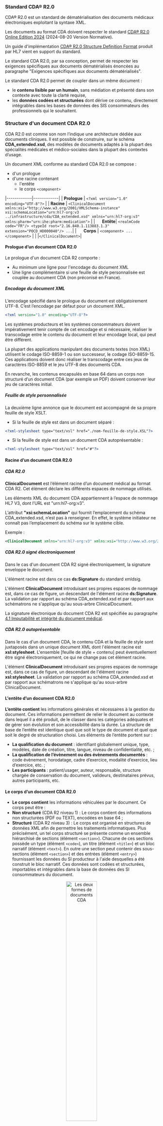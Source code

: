 ### Standard CDA® R2.0

CDA® R2.0 est un standard de dématérialisation des documents médicaux électroniques exploitant la syntaxe XML.

Les documents au format CDA doivent respecter le standard [CDA® R2.0 Online Edition 2024](https://hl7.org/cda/stds/online-navigation/index.html) (2024-08-20 Version Normative).

Un guide d'implémentation [CDA® R2.0 Structure Definition Format](https://hl7.org/cda/stds/core/2.0.0-sd/) produit par HL7 vient en support du standard.

Le standard CDA R2.0, par sa conception, permet de respecter les exigences spécifiques aux documents dématérialisés énoncées au paragraphe "Exigences spécifiques aux documents dématérialisés".

Le standard CDA R2.0 permet de coupler dans un même document :

* le **contenu lisible par un humain**, sans médiation et présenté dans son contexte avec toute la clarté requise,
* les **données codées et structurées** dont dérive ce contenu, directement intégrables dans les bases de données des SIS consommateurs des professionnels qui le souhaitent.

### Structure d'un document CDA R2.0

CDA R2.0 est comme son nom l’indique une architecture dédiée aux documents cliniques. Il est possible de construire, sur le schéma **CDA_extended.xsd**, des modèles de documents adaptés à la plupart des spécialités médicales et médico-sociales dans la plupart des contextes d’usage.

Un document XML conforme au standard CDA R2.0 se compose :

* d'un prologue
* d'une racine contenant
  * l'entête
  * le corps `<component>`

|-------------|-------------|
| **Prologue** | `<?xml version="1.0" encoding="UTF-8"?>` |
| **Racine**   | `<ClinicalDocument xmlns:xsi="http://www.w3.org/2001/XMLSchema-instance" xsi:schemaLocation="urn:hl7-org:v3 ../infrastructure/cda/CDA_extended.xsd" xmlns="urn:hl7-org:v3" xmlns:pharm="urn:ihe:pharm:medication">` |
| &nbsp;&nbsp;&nbsp;&nbsp;&nbsp;**Entête**| `<realmCode code="FR"/> <typeId root="2.16.840.1.113883.1.3" extension="POCD_HD000040"/> ...`|
| &nbsp;&nbsp;&nbsp;&nbsp;&nbsp;**Corps**     | `<component> ... </component>` |
|              |`</ClinicalDocument>`|

#### Prologue d’un document CDA R2.0

Le prologue d'un document CDA R2 comporte :

* Au minimum une ligne pour l'encodage du document XML
* Une ligne complémentaire si une feuille de style personnalisée est couplée au document CDA (non préconisé en France).

##### Encodage du document XML

L’encodage spécifié dans le prologue du document est obligatoirement UTF-8. C’est l’encodage par défaut pour un document XML.

```xml
<?xml version="1.0" encoding="UTF-8"?>
```

Les systèmes producteurs et les systèmes consommateurs doivent impérativement tenir compte de cet encodage et si nécessaire, réaliser le transcodage entre le contenu du document et leur encodage local, qui peut être différent.

La plupart des applications manipulant des documents textes (non XML) utilisent le codage ISO-8859-1 ou son successeur, le codage ISO-8859-15. Ces applications doivent donc réaliser le transcodage entre ces jeux de caractères ISO-8859 et le jeu UTF-8 des documents CDA.

En revanche, les contenus encapsulés en base 64 dans un corps non structuré d’un document CDA (par exemple un PDF) doivent conserver leur jeu de caractères initial.

##### Feuille de style personnalisée

La deuxième ligne annonce que le document est accompagné de sa propre feuille de style XSLT.

* Si la feuille de style est dans un document séparé :

```xml
<?xml-stylesheet type="text/xsl" href="./nom-feuille-de-style.XSL"?>
```

* Si la feuille de style est dans un document CDA autoprésentable :

```xml
<?xml-stylesheet type="text/xsl" href="#"?>
```

#### Racine d’un document CDA R2.0

##### CDA R2.0

**ClinicalDocument** est l’élément racine d’un document médical au format CDA R2. Cet élément déclare les différents espaces de nommage utilisés.

Les éléments XML du document CDA appartiennent à l’espace de nommage HL7 V3, dont l’URL est "urn:hl7-org:v3".

L’attribut **"xsi:schemaLocation"** qui fournit l’emplacement du schéma CDA_extended.xsd, n’est pas à renseigner. En effet, le système initiateur ne connaît pas l’emplacement du schéma sur le système cible.

Exemple :

```xml
<ClinicalDocument xmlns="urn:hl7-org:v3" xmlns:xsi="http://www.w3.org/2001/XMLSchema-instance">
```

##### CDA R2.0 signé électroniquement

Dans le cas d'un document CDA R2 signé électroniquement, la signature enveloppe le document.

L'élément racine est dans ce cas **ds:Signature** du standard xmldsig.

L'élément **ClinicalDocument** introduisant ses propres espaces de nommage est, dans ce cas de figure, un descendant de l'élément racine **ds:Signature**. La validation par rapport au schéma CDA_extended.xsd et par rapport aux schématrons ne s'applique qu'au sous-arbre ClinicalDocument.

La signature électronique du document CDA R2 est spécifiée au paragraphe [4.1 Imputabilité et intégrité du document médical](https://esante.gouv.fr/sites/default/files/media_entity/documents/CI-SIS_CONTENU_VOLET-STRUCTURATION-MINIMALE_V1.16.3.pdf).

##### CDA R2.0 autoprésentable

Dans le cas d'un document CDA, le contenu CDA et la feuille de style sont juxtaposés dans un unique document XML dont l'élément racine est **xsl:stylesheet**.
L'ensemble [feuille de style + contenu] peut éventuellement être signé électroniquement, ce qui ne change pas cet élément racine.

L'élément **ClinicalDocument** introduisant ses propres espaces de nommage est, dans ce cas de figure, un descendant de l'élément racine **xsl:stylesheet**. La validation par rapport au schéma CDA_extended.xsd et par rapport aux schématrons ne s'applique qu'au sous-arbre ClinicalDocument.

#### L'entête d’un document CDA R2.0

**L’entête contient** les informations générales et nécessaires à la gestion du document. Ces informations permettent de relier le document au contexte dans lequel il a été produit, de le classer dans les catégories adéquates et de gérer son évolution et son accessibilité dans la durée. La structure de base de l’entête est identique quel que soit le type de document et quel que soit le degré de structuration choisi. Les éléments de l’entête portent sur :

* **La qualification du document** : identifiant globalement unique, type, modèles, date de création, titre, langue, niveau de confidentialité, etc. ;
* **La qualification de l’évènement ou des évènements documentés** : code évènement, horodatage, cadre d’exercice, modalité d’exercice, lieu d’exercice, etc. ;
* **Les participants** : patient/usager, auteur, responsable, structure chargée de conservation du document, valideurs, destinataires prévus, autres participants, etc.

#### Le corps d’un document CDA R2.0

* **Le corps contient** les informations véhiculées par le document. Ce corps peut être :
* **Non structuré** (CDA R2 niveau 1) : Le corps contient des informations non structurées (PDF ou TEXT), encodées en base 64 ;
* **Structuré** (CDA R2 niveau 3) : Le corps est organisé en structures de données XML afin de permettre les traitements informatiques.
Plus précisément, un tel corps structuré se présente comme un ensemble hiérarchisé de sections (élément `<section>`). 
Chacune de ces sections possède un type (élément `<code>`), un titre (élément `<title>`) et un bloc narratif (élément `<text>`). 
En outre une section peut contenir des sous-sections (élément `<section>`) et des entrées (élément `<entry>`) fournissant les données du SI producteur à l'aide desquelles a été construit le bloc narratif. Ces données sont codées et structurées, importables et intégrables dans la base de données des SI consommateurs du document.

<div style="text-align: center;">
<img src="FormesDocumentsCDA.png"  alt="Les deux formes de documents CDA" style="width: 45%; display: block; margin: 0 auto;">
<p>Les deux formes de documents CDA</p>
<p></p>
</div>

##### Document à corps non structuré (CDA R2 niveau 1)

Un document à corps non structuré est produit lorsqu’il n’existe pas de modèle structuré spécifié dans le CI-SIS pour le type de document produit.

Les informations DOIVENT être au format PDF ou TEXT. Les images (format jpeg et tiff) doivent d'abord être transformées en PDF/A-1.

Les informations sont encodées en base 64 et encapsulées dans l’élément fils **nonXMLBody/text**, qui est obligatoire (cardinalités [1..1] et attribut nullFlavor interdit).

`ClinicalDocument/component/nonXMLBody/text` contient les deux attributs suivants obligatoirement présents et renseignés :

* mediaType - Valeurs possibles : "application/pdf" et "text/plain"
* representation – Valeur fixée à "B64".

Exemple :

```xml
<component>
  <nonXMLBody>
    <text mediaType="application/pdf" representation="B64">JVBERi0xLjUN… </text>
  </nonXMLBody>
</component>
```

Si le contenu médical est dans une langue différente du français, annoncé par l’entête du document `(ClinicalDocument/languageCode/@code=”fr-FR”)`, alors l’élément ClinicalDocument/component/nonXMLBody/languageCode doit être présent et doit préciser la langue utilisée dans le contenu encapsulé.

##### Document à corps structuré (CDA R2 niveau 3)

Un document à corps structuré DOIT être conforme à son modèle défini dans le volet de la couche Métier du CI-SIS qui précise les exigences syntaxiques (structure) et sémantiques (terminologies et jeux de valeurs pour coder les données) de ce document.

Les sections de 1er niveau sont dans l’élément fils **structuredBody**.

Exemple :

```xml
<component>
  <structuredBody>
    <!-- Section A -->
    <component>
      <section>
      …
      </section>
    <!-- Section B -->
    <component>
      <section>
      …
      </section>
    </component>
  </structuredBody>
</component>
```

### Spécifications françaises des documents CDA R2.0

Les spécifications françaises des documents CDA définies dans le CI-SIS :

* s'appuient sur le standard CDA R2.0,
* s'appuient sur les profils internationaux IHE lorsqu'ils existent,
* portent les exigences complémentaires et spécifiques au contexte français.

#### Spécifications françaises de l'entête des documents CDA R2.0 (Structuration minimale)

Les spécifications françaises de l'entête d'un document CDA du CI-SIS sont conformes aux spécifications internationales des données de l’entête d’un document médical décrites dans le Profil IHE XDS-SD du domaine IHE IT Infrastructure (ITI).

Elles sont communes aux CDA R2 niveau 1 (corps non structuré) et aux CDA R2 niveau 3 (corps structuré).

Elles portent essentiellement sur :

* l'identification du patient,
* l'identification des professionnels et des structures référencés dans le document,
* des sur-contraintes sur le format de l'identifiant du document pour le partage dans le DMP,
* des sur-contraintes sur les cardinalités des éléments de l'entête : par exemple pour améliorer la gestion des versions d'un même document les éléments setId et versionNumber sont obligatoires en France et facultatifs à l'international.
* les données utilisées dans les métadonnées pour le partage et l'échange.

#### Spécifications françaises des documents CDA R2.0 structurés (Volets de contenu de la couche Métier)

Les modèles de documents structurés français sont décrits dans des volets de contenu de la couche Métier.

Ils précisent les contraintes spécifiques de l'entête (modèle du document, type de document, participants, etc…).

Ils définissent les sections et entrées à utiliser et les terminologies ou jeux de valeurs à utiliser pour les données codées.

Les volets structurés de la couche Métier, s'appuient sur les modèles de contenus (sections et d'entrées), communs à l'ensemble des documents.

#### Spécifications françaises des modèles de contenus (sections et entrées CDA)

La majorité des modèles de contenu (sections et entrées) sont issus des spécifications IHE :

* IHE PCC dédié à la coordination des soins,
* IHE PaLM pour les examens biologiques et anatomo-pathologiques,
* IHE PHARM pour le médicament,
* IHE QRPH pour les données liées à la recherche clinique et à la santé publique.

Lorsqu’aucun modèle n’est identifié dans les spécifications IHE pour répondre à un besoin spécifique du contexte français, un modèle spécifique est alors créé pour le contexte français.

##### Structures des sections

Les sections sont les éléments qui composent le corps structuré d'un document CDA.

On distingue deux types de sections :

###### Les sections atomiques

Une section atomique ne contient pas de sous-section.

Une section atomique contient zéro, une ou plusieurs entrées.

###### Les sections composites

Une section composite est composée d’autres sections.

Une section composite ne comporte pas d’entrée, ni de bloc narratif (pas d’élément text) mais seulement une liste de sous-sections.

###### Structure générale d’une section

La structure générale d’une section est la suivante :

```xml
<component>
   <section>
   <!-- ① Déclaration(s) de conformité de la section (obligatoire) -->
   <templateId root="…"/>
   <!-- ② Identifiant unique de la section (optionnel) -->
     <id root=" " extension=" "/>
   <!-- ③ Code et libellé LOINC de la section (obligatoire) -->
     <code code=" " displayName="" codeSystem="2.16.840.1.113883.6.1" codeSystemName="LOINC"/>
   <!-- ④ Titre de la section -->
     <title>titre de la section</title>
   <!-- ⑤ Bloc narratif de la section destiné au lecteur (obligatoire) -->
     <text> Compte-rendu de consultation... </text>
   <!-- ⑥ Entrées de la section -->
     <entry>
       <templateId root="…"/>
          :
     </entry>
      :
   <!-- ⑦ Sous-sections de la section -->
     <component>
       <section>
         :
       </section>
     </component>
      :
   </section>
</component>
```

**<span style="color: green;">①</span> Déclaration(s) de conformité de la section**.

Une section comporte une ou plusieurs déclarations de conformité obligatoires, chacune se présentant sous la forme d’un élément templateId dont l’attribut root contient l’OID du modèle concerné.

**<span style="color: green;">②</span> Identifiant unique de la section (optionnel)**.

Dans un certain nombre de cas, un numéro unique d'identifiant, attaché à une section ou à une entrée, est requis. Cet élément est un UID attribué par l'application LPS.

Il s'agit :

* Soit d'un OID et dans ce cas les attributs de l'élément ```<id>``` prennent les valeurs suivantes :

    → root: OID du document

    → extension: numéro d'identifiant de la section ou de l'entrée affecté par le LPS

    Exemple **```<id root="OID du document' extension='id attribué par le LPS/>```**

* Soit d'un UUID dans le cas où ces éléments viendraient à manquer. Dans ce cas cet identifiant est affecté à l'attribut root et l'attribut extension sera omis.

    Exemple **```<id root=2BFB4077-C831-4C6E-8BBD-7368A6130182/>```**

Cet identifiant unique peut être utilisé comme référence dans une entrée FR-reference-interne.

**<span style="color: green;">⑤</span> Bloc narratif de la section**

Le bloc narratif est obligatoire dans les sections atomiques.

Ce bloc narratif contient le texte destiné au lecteur. Il a valeur de référence légale.

La mise en forme du bloc narratif (contraintes de présentation) n’est pas spécifiée dans le présent volet. Ces contraintes de présentation sont, le cas échéant, précisées par les volets de contenus métiers.

**<span style="color: green;">⑥</span> Entrée(s) de la section lorsque la section n’est pas de type narratif pur**. 

Chaque entrée contient les données codées destinées au SIS consommateur.

Chaque entrée se conforme à un modèle dont l’OID est cité dans l’élément ⑥ templateId de l’entrée.

**<span style="color: green;">⑦</span> Sous-sections**

Une section composite peut contenir un certain nombre d’autres sections.

##### Description des personnes et des structures dans les sections et entrées

La norme CDA permet d’indiquer de façon optionnelle la participation d’acteurs au niveau des sections et des entrées d’un document CDA structuré. Dans ce cas, ils remplacent les acteurs décrits au niveau supérieur.

Chaque entrée d'un document CDA peut avoir un (ou des) acteur(s). Si l'entrée ne contient pas d’acteur, les acteurs de l’entrée sont ceux indiqués dans la section. Si la section ne contient pas d’acteur, les acteurs de la section (et de l’entrée) sont les acteurs du document. C’est le principe de propagation du contexte, qui est une caractéristique du RIM HL7, et qui part du document vers les sections, sous-sections, entrées et sous-entrées emboitées.

**Acteurs possibles dans les sections** :

| Acteur      | Card.  | Description |
|------------|--------|-------------|
| author | [0..*] | Un élément `<author>` dans une section permet de décrire la participation d’un auteur (PS, dispositif, patient) à l’élaboration des données de la section. Les auteurs indiqués dans une section CDA remplacent les auteurs indiqués dans l'entête CDA. |
| informant | [0..*] | Un élément `<informant>` dans une section permet de décrire un PS, un ES, le patient lui-même ou une autre personne non PS ayant fourni des informations concernant les données de la section (rôle d’informateur). Les informateurs indiqués dans une section CDA remplacent les informateurs indiqués dans l'entête CDA. |

**Acteurs possibles dans les entrées** :

| Balise      | Card.  | Description |
|------------|--------|-------------|
| performer  | [0..*] | Un élément `<performer>` dans une entrée permet de décrire la personne ayant exécuté l’acte décrit par l’entrée. Les exécutants indiqués dans une entrée CDA remplacent les exécutants indiqués dans la section CDA ou propagés de l'entête CDA. L’exécutant n’est pas toujours le participant principal responsable de l’acte. *Par exemple, un interne en chirurgie est un exécutant qui opère sous la supervision du chirurgien responsable de l’acte.* |
| author     | [0..*] | Un élément `<author>` dans une entrée permet de décrire la participation d’un auteur (PS, dispositif, patient) à l’élaboration des données de l’entrée. Les auteurs indiqués dans une entrée CDA remplacent les auteurs indiqués dans la section CDA ou propagés de l'entête CDA. |
| informant  | [0..*] | Un élément `<informant>` dans une entrée permet de décrire un PS, un ES, le patient lui-même ou une autre personne non PS ayant fourni des informations concernant les données de l’entrée (rôle d’informateur). Les informateurs indiqués dans une entrée CDA remplacent les informateurs indiqués dans la section CDA ou propagés de l'entête CDA. |
| participant | [0..*] | Un élément `<participant>` dans une entrée permet de décrire un PS ou un ES impliqué dans l’acte décrit par l’entrée et dont le rôle n’a pas été mentionné ailleurs (dans la section ou dans l’entête). Le participant peut être attribué à une entrée du CDA et se propage aux entrées imbriquées. |

La structure des éléments `<author>`, `<informant>` et `<participant>` est la même dans l'entête et dans le corps d’un document CDA.

La structure de l’élément `<performer>` utilisé dans l'entête est différente de la structure de l'élément `<performer>` utilisé dans le corps d’un document CDA.

##### Éléments narratifs référencés dans les entrées

Les règles de syntaxe de CDA permettent, pour une section donnée, de présenter l'information médicale sous un format texte et de l’accompagner, ou pas, de la même information codée.

La codification des données permet une meilleure intégration et exploitation de ces données médicales par les autres systèmes d'information consommateurs.

###### Référencement d'une information codée

CDA permet de référencer des éléments du bloc narratif d'une section à partir des entrées de cette section.

Ce référencement se fait :

* Dans le bloc narratif :
  * La balise `<content>`, élément optionnel du bloc narratif de la section, permet de délimiter la zone de texte à référencer.
  * L'attribut `ID` de l'élément `<content>` est affecté d'un index de valeur unique dans le document, qui permet le référencement de la zone balisée.

* Dans l’`entry` : Le composant `<originalText/reference>` permet de référencer explicitement la zone du bloc narratif référencée par `<content>` en pointant sur la valeur de l'index `ID` associé.

<div style="text-align: center;">
<img src="ExempleRéférencementElémentCodé.png" alt="Exemple de référencement d'une zone de texte à partir d'un élément codé" style="width: 45%; display: block; margin: 0 auto;">
<p>Exemple de référencement d'une zone de texte à partir d'un élément codé</p>
<p></p>
</div>

###### Référencement d'une information non codée

Dans certains cas, pour les entrées codées, si le code d'une donnée n'est pas disponible, l'information peut être portée par la partie narrative (élément `<text>`) et l'entrée codée portera une référence vers la partie narrative.

Par exemple : dans l'entrée FR-Probleme, où l'élément `<value>` attend un élément codé :

* L'attribut de l'élément `<value>` relatif au type de donnée restera xsi:type='CD',
* Les attributs de l'élément `<value>` relatifs au codage de la donnée code, displayName, codeSystem, codeSystemName ne seront pas présents,
* Un élément `<originalText>` `<reference>` indiquera la référence de l'information dans la partie narrative (élément `<text>`) comme décrit ci-dessus.

<div style="text-align: center;">
<img src="ExempleRéférencementElémentNonCodé.png" alt="Exemple de référencement d'une zone de texte à partir d'un élément non codé" style="width: 45%; display: block; margin: 0 auto;">
<p>Exemple de référencement d'une zone de texte à partir d'un élément non codé</p>
<p></p>
</div>

##### L’entryRelationship : relation entre 2 éléments

`entryRelationship` est un élément qui met en relation deux éléments de type Clinical statements (`act`, `observation`, `procedure`, etc.).
La nature de cette relation est définie par deux attributs, `typeCode` et `inversionInd` :

* `typeCode` indique en quoi consiste cette relation
* `inversionInd` permet d’inverser cette relation.

On considère que l’élément SOURCE est l'élément contenant la relation entryRelationship et l’élément TARGET est l'élément contenu dans l’entryRelationship :

<div style="text-align: center;">
<img src="EntryRelationshipRelationEntre2Eléments.png" alt="EntryRelationship : Relation entre 2 éléments" style="width: 45%; display: block; margin: 0 auto;">
</div>

###### L’attribut typeCode d’un entryRelationship

Les valeurs utilisées pour caractériser un élément `entryRelationship` avec l'attribut `typeCode` sont :

|-------|----------------------------------------------|
| XRCPT | SOURCE résume TARGET                        |
| COMP  | TARGET est un composant de SOURCE          |
| RSON  | TARGET est la raison de SOURCE            |
| SPRT  | SOURCE est étayée par TARGET               |
| CAUS  | SOURCE cause l'observation de TARGET       |
| GEVL  | L’observation de SOURCE évalue le but de TARGET |
| MFST  | SOURCE est la manifestation de TARGET      |
| REFR  | SOURCE se réfère à TARGET                  |
| SAS   | SOURCE débute après TARGET                 |
| SUBJ  | TARGET est le sujet de SOURCE             |

###### L’attribut inversionInd d’un entryRelationship

L'attribut `inversionInd` (valeur booléenne) permet d’inverser la relation décrite par `typeCode`. Si l’on omet l’attribut `inversionInd`, alors on considère que `inversionInd="false"` (valeur par défaut).

Exemples :

* si `typeCode="RSON"` et `inversionInd="false"", alors TARGET est la raison de SOURCE.
* si `typeCode="RSON"` et `inversionInd="true"`, alors SOURCE est la raison de TARGET.

##### nullFlavor

Lorsqu’une donnée est obligatoire mais que l’on ne connaît pas la valeur de cette donnée lors de l’élaboration du document, il est possible d’utiliser un attribut `nullFlavor` qui permet d'indiquer la raison pour laquelle la valeur ne peut être fournie.
Par exemple, la date de début d’un problème est obligatoire (cardinalité [1..1]) mais le médecin ne la connait pas au moment de la rédaction du document. Dans ce cas, on peut utiliser un nullFlavor :
`<low nullFlavor='UNK'>`
Dans certains cas, l'utilisation de la valeur nullFlavor n’est pas autorisée pour obliger à fournir une valeur ayant une signification précise dans le contexte. Dans ce cas, les spécifications doivent préciser que l’utilisation du nullFLavor est interdite.

L’utilisation d’un nullFlavor n’est bien sûr utile que pour un élément obligatoire. Pour un élément facultatif, si la valeur n’est pas connue, il vaut mieux ne pas mettre l’élément.

Les valeurs les plus courantes pour nullFlavor sont les suivantes :

| **Code** | **Libellé** | **Définition** |
|----------|------------|----------------|
| NI   | pas d’information | Valeur absente sans autre information. |
| OTH  | autre valeur | Valeur existante, mais non prévue dans la liste proposée pour le codage de l’élément. |
| NINF | borne inférieure infinie | Borne inférieure infinie (pour des valeurs numériques PQ ou REAL). |
| PINF | borne supérieure infinie | Borne supérieure infinie (pour des valeurs numériques PQ ou REAL). |
| MSK  | valeur masquée | Valeur masquée. |
| NA   | pas de valeur applicable | Pas de valeur applicable dans ce contexte (par exemple, dernière période menstruelle pour un homme). |
| UNK  | valeur inconnue | Valeur inconnue. |
| ASKU | demandé mais valeur inconnue | Demandé mais valeur inconnue (par exemple, information demandée au patient mais il ne savait pas). |
| NAV  | valeur temporairement indisponible | Valeur temporairement indisponible. |
| NASK | non demandé | Information non demandée. |
| TRC  | trace non quantifiable | Quantité présente à l’état de trace non quantifiable (pour des valeurs de type PQ ou REAL). |

### Conformité d'un document CDA R2.0

Les documents au format CDA R2.0 définis dans le CI-SIS sont des documents XML qui doivent être conformes :

* au schéma **CDA_extended.xsd**
* aux exigences françaises de l'entête
* aux exigences d'un modèle spécifique défini dans un volet du CI-SIS (pour les documents structurés)

#### Conformité de la structure CDA R2.0 par rapport au schéma CDA_extended.xsd

Les documents au format CDA R2.0 définis dans le CI-SIS doivent être valides par rapport au schéma **CDA_extended.xsd** qui regroupe le schéma CDA.xsd (partie intégrante de la spécification CDA R2.0) et les extensions internationales produites pour des domaines particuliers (ihelab.xsd, SDTC.xsd, POCD_MT000040_extended_pharmacy.xsd et DICOM.xsd).

#### Conformité aux exigences françaises de l'entête

Les documents au format CDA R2.0 définis dans le CI-SIS doivent être conformes aux exigences françaises de l'entête (Structuration minimale). Ces spécifications sont communes à l'ensemble des documents CDA produits en France.

#### Conformité à un modèle de document spécifique défini dans le CI-SIS

Un document CDA R2.0 de niveau 3 (structuré) dont le modèle est défini dans le CI-SIS doit être conforme aux spécifications syntaxiques et sémantiques de ce modèle (Volet de contenus de la couche Métier) :

* Les spécifications syntaxiques précisent la structure du document et des éléments XML qui le composent et la cardinalité de chacun des éléments (nombre d’occurrences exigées ou autorisées).
* Les spécifications sémantiques précisent le vocabulaire à utiliser : soit une terminologie complète, soit un jeu de valeurs (liste finie de valeurs issues d’une ou plusieurs terminologies).

#### Convention sur le traitement des éléments hors modèle

Une application productrice est autorisée à ajouter dans l’en-tête et dans le corps d’un document qu’elle produit des éléments non prévus dans le modèle dont se réclame le document, à condition que ces éléments restent conformes au standard CDA R2.0.

Une application consommatrice de document n’est pas tenue de traiter les éléments non définis dans le modèle, et dans le cas où elle ne les comprend pas, elle doit les ignorer.

En d’autres termes, ce n’est pas une erreur de mettre dans un document plus d’éléments que n’en spécifie le modèle ; en revanche c’est une erreur de rejeter un tel document.

Cette convention préserve la capacité aux implémentations d’apporter de la valeur ajoutée par rapport aux modèles.

Elle protège en outre la compatibilité ascendante, en permettant que des versions ultérieures d’un modèle apportant des éléments nouveaux, restent compatibles avec des implémentations qui ne connaîtraient qu’une version plus ancienne du modèle.

Cette convention est identique à celle définie par les **cadres techniques IHE** spécifiant des modèles de contenus. Elle est énoncée dans la section 2.3.1 du volume 2 du [cadre technique IHE PCC](https://www.ihe.net/resources/technical_frameworks/#pcc).

#### Vérification de la conformité d'un document CDA R2.0

L'ANS met à disposition des outils permettant de vérifier la conformité des documents CDA R2.0.

##### L'outil testContenuCDA

L'outil testContenuCDA à télécharger sur [https://github.com/ansforge/TestContenuCDA-3-0/](https://github.com/ansforge/TestContenuCDA-3-0/).

Il permet de vérifier **en local** la conformité d'un document CDA R2.0 aux spécifications françaises du CI-SIS.

##### L'espace de tests

L’espace de test est composé de deux outils :

* **EVSClient**, qui permet de vérifier la conformité : des documents CDA et FHIR, des archives IHE_XDM.ZIP utilisées pour les échanges, des ressources FHIR…
* **Gazelle Test Management**, qui permet de tester des scénarios complets avec plusieurs interactions d’échanges de données.

Ces outils sont accessibles **en ligne** sur le site [https://interop.esante.gouv.fr/](https://interop.esante.gouv.fr/) et notamment utilisés lors des Projectathons organisés par l’ANS pour les éditeurs.

Attention : l'espace de tests ne doit pas être utilisé pour vérifier la conformité de documents de production (produits pour un patient réel).

##### Les schématrons

La vérification de la conformité d'un document CDA R2.0 se fait à l'aide de schématrons.

Les outils testContenuCDA et EVS Client permette de :

1. Sélectionner le document CDA à vérifier,
2. Sélectionner le schématron à utiliser pour la vérification.

**Pour vérifier la conformité d'un document CDA R2.0 de niveau 1** (corps non structuré), il faut utiliser le schématron "Structuration minimale".

Ce schématron peut aussi être utilisé pour vérifier l'entête des documents CDA R2.0 de niveau 3 (à corps structuré).

**Pour vérifier la conformité d'un document CDA R2.0 de niveau 3** (à corps structuré), il faut utiliser le schématron " spécifique au modèle du document.

Par exemple : le schématron IPS-FR_2024.

### Visualisation d'un document CDA R2.0

Les documents au format standard CDA R2.0 sont visualisables au travers de l’IHM des logiciels de professionnels des secteurs sanitaire et médico-social ou des logiciels pour les patients.

Si le producteur du document CDA souhaite qu'une présentation spécifique soir respectée lors de la visualisation de son document, il peut **intégrer une copie PDF du document dans le document CDA**.

Le couplage d'une feuille de style personnalisée fournie par le producteur du document CDA est abandonné au profit de l'intégration d'une copie PDF dans le CDA. Cette solution de couplage d'une feuille de style personnalisée n'est donc pas présentée dans ce guide d'implémentation.

#### Document CDA contenant une copie PDF du document

Certains documents CDA R2 N3 peuvent contenir une section spécifique FR-Document-PDF-copie <span style="color: green;">(1.2.250.1.213.1.1.2.243)</span> contenant une copie PDF du document.

Cette solution est utilisée pour permettre de toujours avoir une copie ayant la même mise en forme que le document remis au patient. Cette solution est notamment préconisée pour les CR d'examens de biologie médicale et les Prescriptions.

Dans ce cas, les systèmes consommateurs doivent en priorité afficher le document PDF contenu dans cette section FR-Document-PDF-copie <span style="color: green;">(1.2.250.1.213.1.1.2.243)</span>.

A la demande de l'utilisateur, le système consommateur doit permettre de consulter le document CDA R2 N3 (voir paragraphe suivant "Visualisation avec une feuille de style (Transformation XSLT)").

#### Visualisation avec une feuille de style (Transformation XSLT)

Le système consommateur (logiciel métier, interfaces web des SIS) porte la responsabilité d’offrir un rendu correct pour la visualisation des documents de santé : visualisation de l’entête CDA et des parties narratives du corps du document.
Un document CDA étant un document XML, la présentation visuelle de ce document DOIT être pilotée par une feuille de style XSLT.
Le système consommateur est libre d'utiliser sa propre feuille de style ou la feuille de style **CDA-FO.xsl** publiée à titre d'exemple dans **testContenuCDA**.

### Impression des documents CDA R2.0

Si le document CDA contient une copie PDF du document, c'est le PDF qui DOIT être imprimé.

Sinon, l’impression du document au format CDA DOIT être réalisée par la transformation du document CDA en html (par la feuille de style XSLT) puis la transformation du fichier html obtenu en PDF/A-1.
